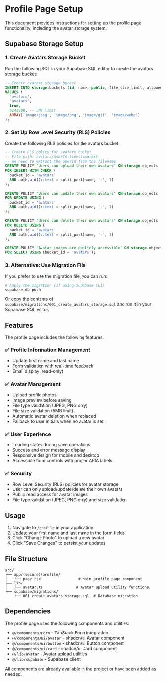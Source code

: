 # Profile Page Setup

This document provides instructions for setting up the profile page functionality, including the avatar storage system.

## Supabase Storage Setup

### 1. Create Avatars Storage Bucket

Run the following SQL in your Supabase SQL editor to create the avatars storage bucket:

```sql
-- Create avatars storage bucket
INSERT INTO storage.buckets (id, name, public, file_size_limit, allowed_mime_types)
VALUES (
  'avatars',
  'avatars',
  true,
  5242880, -- 5MB limit
  ARRAY['image/jpeg', 'image/png', 'image/gif', 'image/webp']
);
```

### 2. Set Up Row Level Security (RLS) Policies

Create the following RLS policies for the avatars bucket:

```sql
-- Create RLS policy for avatars bucket
-- File path: avatars/userId-timestamp.ext
-- We need to extract the userId from the filename
CREATE POLICY "Users can upload their own avatars" ON storage.objects
FOR INSERT WITH CHECK (
  bucket_id = 'avatars'
  AND auth.uid()::text = split_part(name, '-', 1)
);

CREATE POLICY "Users can update their own avatars" ON storage.objects
FOR UPDATE USING (
  bucket_id = 'avatars'
  AND auth.uid()::text = split_part(name, '-', 1)
);

CREATE POLICY "Users can delete their own avatars" ON storage.objects
FOR DELETE USING (
  bucket_id = 'avatars'
  AND auth.uid()::text = split_part(name, '-', 1)
);

CREATE POLICY "Avatar images are publicly accessible" ON storage.objects
FOR SELECT USING (bucket_id = 'avatars');
```

### 3. Alternative: Use Migration File

If you prefer to use the migration file, you can run:

```bash
# Apply the migration (if using Supabase CLI)
supabase db push
```

Or copy the contents of `supabase/migrations/001_create_avatars_storage.sql` and run it in your Supabase SQL editor.

## Features

The profile page includes the following features:

### ✅ Profile Information Management

- Update first name and last name
- Form validation with real-time feedback
- Email display (read-only)

### ✅ Avatar Management

- Upload profile photos
- Image preview before saving
- File type validation (JPEG, PNG only)
- File size validation (5MB limit)
- Automatic avatar deletion when replaced
- Fallback to user initials when no avatar is set

### ✅ User Experience

- Loading states during save operations
- Success and error message display
- Responsive design for mobile and desktop
- Accessible form controls with proper ARIA labels

### ✅ Security

- Row Level Security (RLS) policies for avatar storage
- User can only upload/update/delete their own avatars
- Public read access for avatar images
- File type validation (JPEG, PNG only) and size validation

## Usage

1. Navigate to `/profile` in your application
2. Update your first name and last name in the form fields
3. Click "Change Photo" to upload a new avatar
4. Click "Save Changes" to persist your updates

## File Structure

```
src/
├── app/(secure)/profile/
│   └── page.tsx                 # Main profile page component
├── lib/
│   └── avatar.ts               # Avatar upload utility functions
└── supabase/migrations/
    └── 001_create_avatars_storage.sql  # Database migration
```

## Dependencies

The profile page uses the following components and utilities:

- `@/components/Form` - TanStack Form integration
- `@/components/ui/avatar` - shadcn/ui Avatar component
- `@/components/ui/button` - shadcn/ui Button component
- `@/components/ui/card` - shadcn/ui Card component
- `@/lib/avatar` - Avatar upload utilities
- `@/lib/supabase` - Supabase client

All components are already available in the project or have been added as needed.
